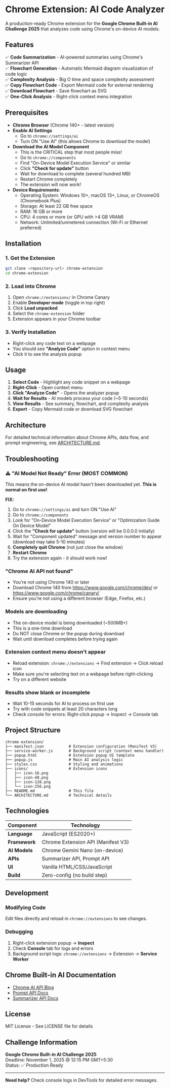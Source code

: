 # Chrome Extension: AI Code Analyzer

A production-ready Chrome extension for the **Google Chrome Built-in AI Challenge 2025** that analyzes code using Chrome's on-device AI models.

## Features

✅ **Code Summarization** - AI-powered summaries using Chrome's Summarizer API  
✅ **Flowchart Generation** - Automatic Mermaid diagram visualization of code logic  
✅ **Complexity Analysis** - Big O time and space complexity assessment  
✅ **Copy Flowchart Code** - Export Mermaid code for external rendering  
✅ **Download Flowchart** - Save flowchart as SVG  
✅ **One-Click Analysis** - Right-click context menu integration  

## Prerequisites

- **Chrome Browser** (Chrome 140+ - latest version)
- **Enable AI Settings** 
  - Go to `chrome://settings/ai`
  - Turn ON "Use AI" (this allows Chrome to download the model)
- **Download the AI Model Component**
  - This is the CRITICAL step that most people miss!
  - Go to `chrome://components`
  - Find "On-Device Model Execution Service" or similar
  - Click **"Check for update"** button
  - Wait for download to complete (several hundred MB)
  - Restart Chrome completely
  - The extension will now work!
- **Device Requirements**:
  - Operating System: Windows 10+, macOS 13+, Linux, or ChromeOS (Chromebook Plus)
  - Storage: At least 22 GB free space
  - RAM: 16 GB or more
  - CPU: 4 cores or more (or GPU with >4 GB VRAM)
  - Network: Unlimited/unmetered connection (Wi-Fi or Ethernet preferred)

## Installation

### 1. Get the Extension
```bash
git clone <repository-url> chrome-extension
cd chrome-extension
```

### 2. Load into Chrome
1. Open `chrome://extensions/` in Chrome Canary
2. Enable **Developer mode** (toggle in top right)
3. Click **Load unpacked**
4. Select the `chrome-extension` folder
5. Extension appears in your Chrome toolbar

### 3. Verify Installation
- Right-click any code text on a webpage
- You should see **"Analyze Code"** option in context menu
- Click it to see the analysis popup

## Usage

1. **Select Code** - Highlight any code snippet on a webpage
2. **Right-Click** - Open context menu
3. **Click "Analyze Code"** - Opens the analyzer popup
4. **Wait for Results** - AI models process your code (~5-10 seconds)
5. **View Results** - See summary, flowchart, and complexity analysis
6. **Export** - Copy Mermaid code or download SVG flowchart

## Architecture

For detailed technical information about Chrome APIs, data flow, and prompt engineering, see [ARCHITECTURE.md](./ARCHITECTURE.md).

## Troubleshooting

### ⚠️ "AI Model Not Ready" Error (MOST COMMON)
This means the on-device AI model hasn't been downloaded yet. **This is normal on first use!**

**FIX:**
1. Go to `chrome://settings/ai` and turn ON "Use AI"
2. Go to `chrome://components`
3. Look for "On-Device Model Execution Service" or "Optimization Guide On Device Model"
4. Click the **"Check for update"** button (version will be 0.0.0.0 initially)
5. Wait for "Component updated" message and version number to appear (download may take 5-10 minutes)
6. **Completely quit Chrome** (not just close the window)
7. **Restart Chrome**
8. Try the extension again - it should work now!

### "Chrome AI API not found"
- You're not using Chrome 140 or later
- Download Chrome 140 from https://www.google.com/chrome/dev/ or https://www.google.com/chrome/canary/
- Ensure you're not using a different browser (Edge, Firefox, etc.)

### Models are downloading
- The on-device model is being downloaded (~500MB+)
- This is a one-time download
- Do NOT close Chrome or the popup during download
- Wait until download completes before trying again

### Extension context menu doesn't appear
- Reload extension: `chrome://extensions` → Find extension → Click reload icon
- Make sure you're selecting text on a webpage before right-clicking
- Try on a different website

### Results show blank or incomplete
- Wait 10-15 seconds for AI to process on first use
- Try with code snippets at least 20 characters long
- Check console for errors: Right-click popup → Inspect → Console tab

## Project Structure

```
chrome-extension/
├── manifest.json           # Extension configuration (Manifest V3)
├── service-worker.js       # Background script (context menu handler)
├── popup.html              # Extension popup UI template
├── popup.js                # Main AI analysis logic
├── styles.css              # Styling and animations
├── icons/                  # Extension icons
│   ├── icon-16.png
│   ├── icon-48.png
│   ├── icon-128.png
│   └── icon-256.png
├── README.md               # This file
└── ARCHITECTURE.md         # Technical details
```

## Technologies

| Component | Technology |
|-----------|-----------|
| **Language** | JavaScript (ES2020+) |
| **Framework** | Chrome Extension API (Manifest V3) |
| **AI Models** | Chrome Gemini Nano (on-device) |
| **APIs** | Summarizer API, Prompt API |
| **UI** | Vanilla HTML/CSS/JavaScript |
| **Build** | Zero-config (no build step) |

## Development

### Modifying Code
Edit files directly and reload in `chrome://extensions` to see changes.

### Debugging
1. Right-click extension popup → **Inspect**
2. Check **Console** tab for logs and errors
3. Background script logs: `chrome://extensions` → Extension → **Service Worker**

## Chrome Built-in AI Documentation

- [Chrome AI API Blog](https://developer.chrome.com/blog/ai/)
- [Prompt API Docs](https://developer.chrome.com/docs/ai/prompt-api)
- [Summarizer API Docs](https://developer.chrome.com/docs/ai/summarizer-api)

## License

MIT License - See LICENSE file for details

## Challenge Information

**Google Chrome Built-in AI Challenge 2025**  
Deadline: November 1, 2025 @ 12:15 PM GMT+5:30  
Status: ✅ Production Ready

---

**Need help?** Check console logs in DevTools for detailed error messages.
